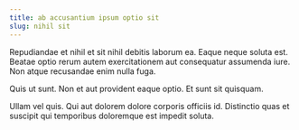 ```yaml
---
title: ab accusantium ipsum optio sit
slug: nihil sit
---
```


Repudiandae et nihil et sit nihil debitis laborum ea. Eaque neque soluta est. Beatae optio rerum autem exercitationem aut consequatur assumenda iure. Non atque recusandae enim nulla fuga.

Quis ut sunt. Non et aut provident eaque optio. Et sunt sit quisquam.

Ullam vel quis. Qui aut dolorem dolore corporis officiis id. Distinctio quas et suscipit qui temporibus doloremque est impedit soluta.
